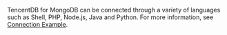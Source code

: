 TencentDB for MongoDB can be connected through a variety of languages such as Shell, PHP, Node.js, Java and Python.
For more information, see [Connection Example](https://cloud.tencent.com/document/product/240/3563).

